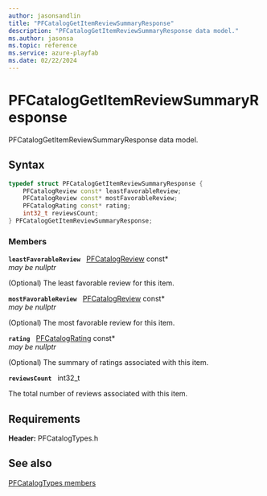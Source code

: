 ```yaml
---
author: jasonsandlin
title: "PFCatalogGetItemReviewSummaryResponse"
description: "PFCatalogGetItemReviewSummaryResponse data model."
ms.author: jasonsa
ms.topic: reference
ms.service: azure-playfab
ms.date: 02/22/2024
---
```


# PFCatalogGetItemReviewSummaryResponse  

PFCatalogGetItemReviewSummaryResponse data model.  

## Syntax  
  
```cpp
typedef struct PFCatalogGetItemReviewSummaryResponse {  
    PFCatalogReview const* leastFavorableReview;  
    PFCatalogReview const* mostFavorableReview;  
    PFCatalogRating const* rating;  
    int32_t reviewsCount;  
} PFCatalogGetItemReviewSummaryResponse;  
```
  
### Members  
  
**`leastFavorableReview`** &nbsp; [PFCatalogReview](pfcatalogreview.md) const*  
*may be nullptr*  
  
(Optional) The least favorable review for this item.
  
**`mostFavorableReview`** &nbsp; [PFCatalogReview](pfcatalogreview.md) const*  
*may be nullptr*  
  
(Optional) The most favorable review for this item.
  
**`rating`** &nbsp; [PFCatalogRating](pfcatalograting.md) const*  
*may be nullptr*  
  
(Optional) The summary of ratings associated with this item.
  
**`reviewsCount`** &nbsp; int32_t  
  
The total number of reviews associated with this item.
  
  
## Requirements  
  
**Header:** PFCatalogTypes.h
  
## See also  
[PFCatalogTypes members](../pfcatalogtypes_members.md)  

  
  
